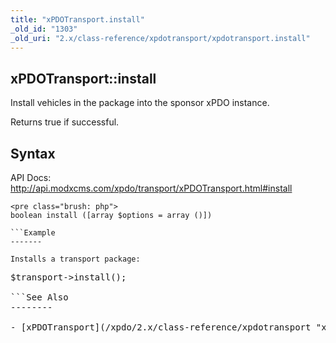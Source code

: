 ```yaml
---
title: "xPDOTransport.install"
_old_id: "1303"
_old_uri: "2.x/class-reference/xpdotransport/xpdotransport.install"
---
```


xPDOTransport::install
----------------------

Install vehicles in the package into the sponsor xPDO instance.

Returns true if successful.

Syntax
------

API Docs: <http://api.modxcms.com/xpdo/transport/xPDOTransport.html#install>

```
<pre class="brush: php">
boolean install ([array $options = array ()])

```Example
-------

Installs a transport package:

```
<pre class="brush: php">
$transport->install();

```See Also
--------

- [xPDOTransport](/xpdo/2.x/class-reference/xpdotransport "xPDOTransport")